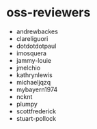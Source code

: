 # oss-reviewers
* andrewbackes
* clareliguori
* dotdotdotpaul
* imosquera
* jammy-louie
* jmelchio
* kathrynlewis
* michaeljqzq
* mybayern1974
* ncknt
* plumpy
* scottfrederick
* stuart-pollock
